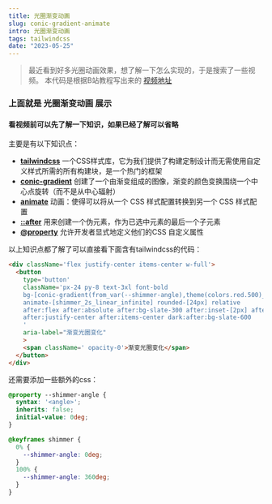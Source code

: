 ```yaml
---
title: 光圈渐变动画
slug: conic-gradient-animate
intro: 光圈渐变动画
tags: tailwindcss
date: "2023-05-25"
---
```


> 最近看到好多光圈动画效果，想了解一下怎么实现的，于是搜索了一些视频。
> 本代码是根据B站教程写出来的 [视频地址](https://www.bilibili.com/video/BV1gm4y1a7Rz/?vd_source=26a4aad2cbda10f889b9011c4ba6bbcc)

### 上面就是 光圈渐变动画 展示

#### 看视频前可以先了解一下知识，如果已经了解可以省略
主要是有以下知识点：
- **[tailwindcss](https://tailwindcss.com/)**
一个CSS样式库，它为我们提供了构建定制设计而无需使用自定义样式所需的所有构建块，是一个热门的框架
- **[conic-gradient](https://developer.mozilla.org/zh-CN/docs/Web/CSS/gradient/conic-gradient)**
创建了一个由渐变组成的图像，渐变的颜色变换围绕一个中心点旋转（而不是从中心辐射）
- **[animate](https://developer.mozilla.org/zh-CN/docs/Web/CSS/CSS_Animations/Using_CSS_animations)**
动画：使得可以将从一个 CSS 样式配置转换到另一个 CSS 样式配置
- **[::after](https://developer.mozilla.org/zh-CN/docs/Web/CSS/::after)**
用来创建一个伪元素，作为已选中元素的最后一个子元素
- **[@property](https://developer.mozilla.org/zh-CN/docs/Web/CSS/@property)**
允许开发者显式地定义他们的CSS 自定义属性

以上知识点都了解了可以直接看下面含有tailwindcss的代码：
```html
<div className='flex justify-center items-center w-full'>
  <button 
    type='button' 
    className='px-24 py-8 text-3xl font-bold 
    bg-[conic-gradient(from_var(--shimmer-angle),theme(colors.red.500)_0%,theme(colors.yellow.500)_30%,theme(colors.blue.500)_60%,theme(colors.green.500)_90%)] 
    animate-[shimmer_2s_linear_infinite] rounded-[24px] relative
    after:flex after:absolute after:bg-slate-300 after:inset-[2px] after:rounded-[22px] after:content-[attr(aria-label)]
    after:justify-center after:items-center dark:after:bg-slate-600
    '
    aria-label="渐变光圈变化"
    >
    <span className=' opacity-0'>渐变光圈变化</span>
  </button>
</div>
```
还需要添加一些额外的css：
```css
@property --shimmer-angle {
  syntax: '<angle>';
  inherits: false;
  initial-value: 0deg;
}

@keyframes shimmer {
  0% {
    --shimmer-angle: 0deg;
  }
  100% {
    --shimmer-angle: 360deg;
  }
}
```
